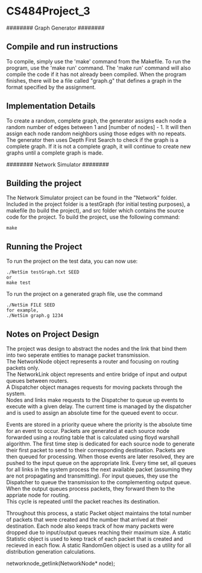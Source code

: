 # CS484Project_3

######## Graph Generator ########

## Compile and run instructions
To compile, simply use the 'make' command from the Makefile. 
To run the program, use the 'make run' command. 
The 'make run' command will also compile the code if it has not already been compiled. 
When the program finishes, there will be a file called "graph.g" that defines a graph in the format specified by the assignment.

## Implementation Details
To create a random, complete graph, the generator assigns each node a random number of edges between 1 and [number of nodes] - 1. 
It will then assign each node random neighbors using those edges with no repeats. 
The generator then uses Depth First Search to check if the graph is a complete graph. 
If it is not a complete graph, it will continue to create new graphs until a complete graph is made.


######## Network Simulator ########

## Building the project
The Network Simulator project can be found in the "Network" folder.  
Included in the project folder is a testGraph (for initial testing purposes), a makefile (to build the project), and src folder which contains the source code for the project.
To build the project, use the following command:
	
	make

## Running the Project
To run the project on the test data, you can now use:

	./NetSim testGraph.txt SEED
	or
	make test

To run the project on a generated graph file, use the command

	./NetSim FILE SEED
	for example,
	./NetSim graph.g 1234

## Notes on Project Design
The project was design to abstract the nodes and the link that bind them into two seperate entities to manage packet transmission.  
The NetworkNode object represents a router and focusing on routing packets only.  
The NetworkLink object represents and entire bridge of input and output queues between routers.  
A Dispatcher object manages requests for moving packets through the system.  
Nodes and links make requests to the Dispatcher to queue up events to execute with a given delay.
The current time is managed by the dispatcher and is used to assign an absolute time for the queued event to occur.  

Events are stored in a priority queue where the priority is the absolute time for an event to occur.
Packets are generated at each source node forwarded using a routing table that is calculated using floyd warshall algorithm. 
The first time step is dedicated for each source node to generate their first packet to send to their corresponding destination. 
Packets are then queued for processing.  When those events are later resolved, they are pushed to the input queue on the appropriate link.
Every time set, all queues for all links in the system process the next available packet (assuming they are not propagating and transmitting).
For input queues, they use the Dispatcher to queue the transmission to the complementing output queue.  
When the output queues process packets, they forward them to the appriate node for routing.  
This cycle is repeated until the packet reaches its destination.

Throughout this process, a static Packet object maintains the total number of packets that were created and the number that arrived at their destination.
Each node also keeps track of how many packets were dropped due to input/output queues reaching their maximum size.
A static Statistic object is used to keep track of each packet that is created and recieved in each flow.
A static RandomGen object is used as a utility for all distribution generation calculations.

networknode_getlink(NetworkNode* node);

